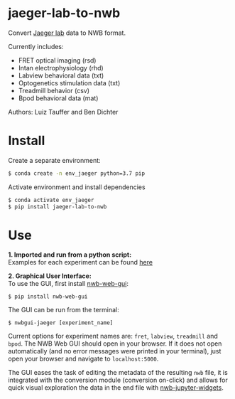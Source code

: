 # jaeger-lab-to-nwb
Convert [Jaeger lab](https://scholarblogs.emory.edu/jaegerlab/) data to NWB format.<br>

Currently includes:
* FRET optical imaging (rsd)
* Intan electrophysiology (rhd)
* Labview behavioral data (txt)
* Optogenetics stimulation data (txt)
* Treadmill behavior (csv)
* Bpod behavioral data (mat)

Authors: Luiz Tauffer and Ben Dichter

# Install

Create a separate environment:
```bash
$ conda create -n env_jaeger python=3.7 pip
```

Activate environment and install dependencies
```bash
$ conda activate env_jaeger
$ pip install jaeger-lab-to-nwb
```

# Use

**1. Imported and run from a python script:** <br/>
Examples for each experiment can be found [here](https://github.com/catalystneuro/jaeger-lab-to-nwb/tree/master/tutorials)


**2. Graphical User Interface:** <br/>
To use the GUI, first install [nwb-web-gui](https://github.com/catalystneuro/nwb-web-gui):
```shell
$ pip install nwb-web-gui
```

The GUI can be run from the terminal:
```shell
$ nwbgui-jaeger [experiment_name]
```
Current options for experiment names are: `fret`, `labview`, `treadmill` and `bpod`. The NWB Web GUI should open in your browser. If it does not open automatically (and no error messages were printed in your terminal), just open your browser and navigate to `localhost:5000`.

The GUI eases the task of editing the metadata of the resulting `nwb` file, it is integrated with the conversion module (conversion on-click) and allows for quick visual exploration the data in the end file with [nwb-jupyter-widgets](https://github.com/NeurodataWithoutBorders/nwb-jupyter-widgets).
